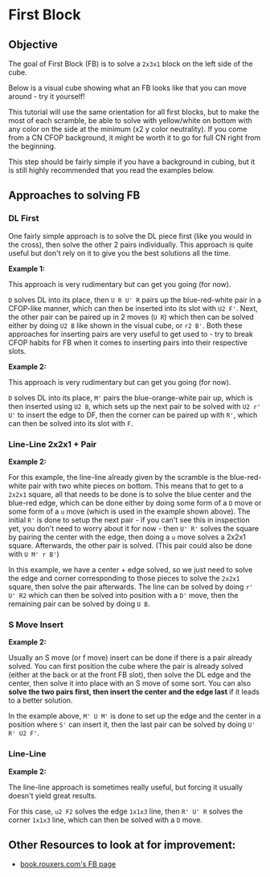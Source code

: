 <script type="text/javascript" src="/twistysim.js"></script>
<style type="text/css" rel="stylesheet">
/* modifies the opacity of the cube wireframe */
.ttk-shp-poly {
    stroke-opacity: 0.3;
}
</style>

# First Block

## Objective

The goal of First Block (FB) is to solve a `2x3x1` block on the left side of the cube.

Below is a visual cube showing what an FB looks like that you can move around - try it yourself!

<div id="inf1">
<script type="text/javascript">
  TTk.AlgorithmPuzzle(3)
    .size({width:300, height:300})
    .fc('wttwttwtttttttttttrttrttttttttttttttbbbbbbtttttottottt')
    ('#inf1');
</script>

This tutorial will use the same orientation for all first blocks, but to make the most of each scramble, be able to solve with yellow/white on bottom with any color on the side at the minimum (x2 y color neutrality). If you come from a CN CFOP background, it might be worth it to go for full CN right from the beginning.

This step should be fairly simple if you have a background in cubing, but it is still highly recommended that you read the examples below.

## Approaches to solving FB

### DL First

One fairly simple approach is to solve the DL piece first (like you would in the cross), then solve the other 2 pairs individually. This approach is quite useful but don't rely on it to give you the best solutions all the time.

**Example 1:**

<div id="inf2">
<script type="text/javascript">
  TTk.AlgorithmPuzzle(3)
    .size({width:300, height:300})
    .fc('wttwttwtttttttttttrttrttttttttttttttbbbbbbtttttottottt')
    .case(`D U R U' R U2 F' U R U2 B`)
    ('#inf2');
</script>

This approach is very rudimentary but can get you going (for now).

`D` solves DL into its place, then `U R U' R` pairs up the blue-red-white pair in a CFOP-like manner, which can then be inserted into its slot with `U2 F'`. Next, the other pair can be paired up in 2 moves (`U R`) which then can be solved either by doing `U2 B` like shown in the visual cube, or `r2 B'`. Both these approaches for inserting pairs are very useful to get used to - try to break CFOP habits for FB when it comes to inserting pairs into their respective slots.

</div>

**Example 2:**

<div id="inf3">
<script type="text/javascript">
  TTk.AlgorithmPuzzle(3)
    .size({width:300, height:300})
    .fc('wttwttwtttttttttttrttrttttttttttttttbbbbbbtttttottottt')
    .case(`D M' U2 B U2 r' U' R' F`)
    ('#inf3');
</script>

This approach is very rudimentary but can get you going (for now).

`D` solves DL into its place, `M'` pairs the blue-orange-white pair up, which is then inserted using `U2 B`, which sets up the next pair to be solved with `U2 r' U'` to insert the edge to DF, then the corner can be paired up with `R'`, which can then be solved into its slot with `F`.

</div>

### Line-Line 2x2x1 + Pair

**Example 2:**

<div id="inf4">
<script type="text/javascript">
  TTk.AlgorithmPuzzle(3)
    .size({width:300, height:300})
    .fc('wttwttwtttttttttttrttrttttttttttttttbbbbbbtttttottottt')
    .case(`R' U' R' u U R' U2 B`)
    ('#inf4');
</script>

For this example, the line-line already given by the scramble is the blue-red-white pair with two white pieces on bottom. This means that to get to a `2x2x1` square, all that needs to be done is to solve the blue center and the blue-red edge, which can be done either by doing some form of a `D` move or some form of a `u` move (which is used in the example shown above). The initial `R'` is done to setup the next pair - if you can't see this in inspection yet, you don't need to worry about it for now - then `U' R'` solves the square by pairing the center with the edge, then doing a `u` move solves a 2x2x1 square. Afterwards, the other pair is solved. (This pair could also be done with `U M' r B'`)

</div>

<div id="inf5">
<script type="text/javascript">
  TTk.AlgorithmPuzzle(3)
    .size({width:300, height:300})
    .fc('wttwttwtttttttttttrttrttttttttttttttbbbbbbtttttottottt')
    .case(`r' U' R2 D' U B`)
    ('#inf5');
</script>

In this example, we have a center + edge solved, so we just need to solve the edge and corner corresponding to those pieces to solve the `2x2x1` square, then solve the pair afterwards. The line can be solved by doing `r' U' R2` which can then be solved into position with a `D'` move, then the remaining pair can be solved by doing `U B`.

</div>

### S Move Insert

**Example 2:**

<div id="inf6">
<script type="text/javascript">
  TTk.AlgorithmPuzzle(3)
    .size({width:300, height:300})
    .fc('wttwttwtttttttttttrttrttttttttttttttbbbbbbtttttottottt')
    .case(`M' U M' S' U' R' U2 F'`)
    ('#inf6');
</script>

Usually an S move (or f move) insert can be done if there is a pair already solved. You can first position the cube where the pair is already solved (either at the back or at the front FB slot), then solve the DL edge and the center, then solve it into place with an S move of some sort. You can also **solve the two pairs first, then insert the center and the edge last** if it leads to a better solution.

In the example above, `M' U M'` is done to set up the edge and the center in a position where `S'` can insert it, then the last pair can be solved by doing `U' R' U2 F'`.

</div>

### Line-Line

**Example 2:**

<div id="inf7">
<script type="text/javascript">
  TTk.AlgorithmPuzzle(3)
    .size({width:300, height:300})
    .fc('wttwttwtttttttttttrttrttttttttttttttbbbbbbtttttottottt')
    .case(`u2 F2 R' U' R D`)
    ('#inf7');
</script>

The line-line approach is sometimes really useful, but forcing it usually doesn't yield great results. 

For this case, `u2 F2` solves the edge `1x1x3` line, then `R' U' R` solves the corner `1x1x3` line, which can then be solved with a `D` move.
</div>

## Other Resources to look at for improvement:

- [book.rouxers.com's FB page](https://book.rouxers.com/fb.html)